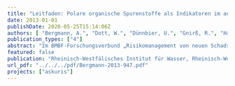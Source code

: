 ```yaml
---
title: "Leitfaden: Polare organische Spurenstoffe als Indikatoren im anthropogen beeinflussten Wasserkreislauf"
date: 2013-01-01
publishDate: 2020-05-25T15:14:06Z
authors: [ "Bergmann, A.", "Dott, W.", "Dünnbier, U.", "Gnirß, R.", "Haist-Gulde, B.", "Hamscher, G.", "Jekel, M.", "Letzel, M.", "Licha, T.", "Lyko, S.", "miehe", "Reemtsma, T.", "Sacher, F.", "Scheurer, M.", "Schmidt, C." ]
publication_types: ["4"]
abstract: "Im BMBF-Forschungsverbund „Risikomanagement von neuen Schadstoffen und Krankheitserregern im Wasserkreislauf (RiSKWa)“ wurde die Definition von „Indikatorsubstanzen“ als ein interessantes Querschnittsthema identifiziert. Es wurde dazu eine Arbeitsgruppe gebildet, die sich die Aufgabe stellte, einen Leitfaden zur Zweckbestimmung, Auswahl, Bedeutung und Interpretation von polaren organischen spurenstoffen als chemische Indikatoren zu verfassen. Mit Hilfe der Indikatoren sollten insbesondere anthropogene Veränderungen der Wasserqualität erkennbar sein, sowie natürliche Prozesse und technische Aufbereitungsverfahren überwacht und gesteuert werden können. Diese Indikatoren dienen nicht der Bewertung der Wasserqualität. Mögliche Anwender sind die Bearbeiter in den Verbundvorhaben des RiSKWa-Programms und in weiteren Vorhaben in den Bundesländern, die sich mit Spurenstoffen befassen, Fachbehörden, Forschungseinrichtungen, Wasserlabors der Trinkwasserversorgung und Abwasserreinigung und Ingenieurfirmen, die wassertechnologische Themen der Spurenstoffentfernung bearbeiten. Einen Überblick über mögliche Quellen, Eintragspfade und Barrieren im Wasserbereich zeigt die folgende Abbildung aus dem Bericht eines DECHEMA-Arbeitsausschusses „Pfad- und wirkungsspezifische Indikatorsysteme für Wasser- und Bodensysteme“ (Leitung: W. Dott). Dieser Leitfaden wird dabei sehr wesentliche Teile des dargestellten Systems behandeln."
featured: false
publication: "Rheinisch-Westfälisches Institut für Wasser, Rheinisch-Westfälische Technische Hochschule Aachen, Universitätsklinikum Aachen, Berliner Wasserbetriebe, DVGW-Technologiezentrum Wasser Karlsruhe, Justus-Liebig-Universität Gießen, Technische Universität Berlin, Bayerisches Landesamt für Umwelt, Georg-August Universität Göttingen, EGLV - Emschergenossenschaft und Lippeverband, Kompetenzzentrum Wasser Berlin gGmbH, Helmholtz-Zentrum für Umweltforschung – UFZ, RheinEnergie AG"
url_pdf: "../../../pdf/Bergmann-2013-947.pdf"
projects: ["askuris"]
---
```


